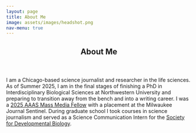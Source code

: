 ```yaml
---
layout: page
title: About Me
image: assets/images/headshot.png
nav-menu: true
---
```


<!-- Main -->
<div id="main" class="alt">

<!-- One -->
<section id="one">
	 <div class="inner">
		<header class="major">
			<h1>About Me</h1>
		</header>
<p>I am a Chicago-based science journalist and researcher in the life sciences. As of Summer 2025, I am in the final stages of finishing a PhD in Interdisciplinary Biological Sciences at Northwestern University and preparing to transition away from the bench and into a writing career. I was a <a href="https://www.aaas.org/programs/mass-media-fellowship/andrew-montequin" target="_blank" rel="noopener noreferrer">2025 AAAS Mass Media Fellow</a> with a placement at the Milwaukee Journal Sentinel. During graduate school I took courses in science journalism and served as a Science Communication Intern for the <a href="https://www.sdbonline.org/" target="_blank" rel="noopener noreferrer">Society for Developmental Biology</a>.</p> 
